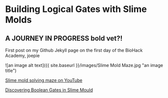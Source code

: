 # Building Logical Gates with Slime Molds

## A JOURNEY IN PROGRESS   **bold**    **vet?!**

First post on my Github Jekyll page on the first day of the BioHack Academy, joepie

![an image alt text]({{ site.baseurl }}/images/Slime Mold Maze.jpg "an image title")

[Slime mold solving maze on YouTube](https://www.youtube.com/watch?v=5UfMU9TsoEM)

[Discovering Boolean Gates in Slime Mould](https://arxiv.org/pdf/1607.02168.pdf)


